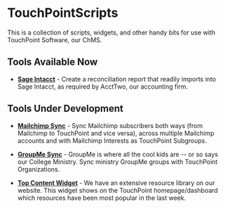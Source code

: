 # TouchPointScripts
This is a collection of scripts, widgets, and other handy bits for use with TouchPoint Software, our ChMS. 

## Tools Available Now

- [**Sage Intacct**](SageIntacct) - Create a reconciliation report that readily imports into Sage Intacct, as required by
AcctTwo, our accounting firm. 

## Tools Under Development

- [**Mailchimp Sync**](Mailchimp) - Sync Mailchimp subscribers both ways (from Mailchimp to TouchPoint and vice versa), 
across multiple Mailchimp accounts and with Mailchimp Interests as TouchPoint Subgroups.

- [**GroupMe Sync**](GroupMe) - GroupMe is where all the cool kids are -- or so says our College Ministry.  Sync ministry 
GroupMe groups with TouchPoint Organizations. 

- [**Top Content Widget**](TopContentWidget) - We have an extensive resource library on our website.  This widget shows on
the TouchPoint homepage/dashboard which resources have been most popular in the last week. 
